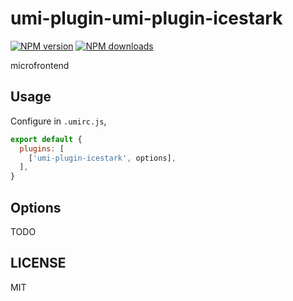 # umi-plugin-umi-plugin-icestark

[![NPM version](https://img.shields.io/npm/v/umi-plugin-umi-plugin-icestark.svg?style=flat)](https://npmjs.org/package/umi-plugin-umi-plugin-icestark)
[![NPM downloads](http://img.shields.io/npm/dm/umi-plugin-umi-plugin-icestark.svg?style=flat)](https://npmjs.org/package/umi-plugin-umi-plugin-icestark)

microfrontend

## Usage

Configure in `.umirc.js`,

```js
export default {
  plugins: [
    ['umi-plugin-icestark', options],
  ],
}
```

## Options

TODO

## LICENSE

MIT
